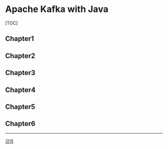 # Apache Kafka with Java

[TOC]

## Chapter1

## Chapter2

## Chapter3

## Chapter4

## Chapter5

## Chapter6



---

[강의](https://inf.run/PVQf)